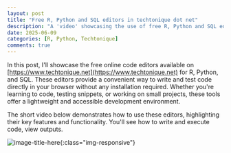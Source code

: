 ```yaml
---
layout: post
title: "Free R, Python and SQL editors in techtonique dot net"
description: "A 'video' showcasing the use of free R, Python and SQL editors in techtonique dot net"
date: 2025-06-09
categories: [R, Python, Techtonique]
comments: true
---
```


In this post, I'll showcase the free online code editors available on [https://www.techtonique.net](https://www.techtonique.net) for R, Python, and SQL. These editors provide a convenient way to write and test code directly in your browser without any installation required. Whether you're learning to code, testing snippets, or working on small projects, these tools offer a lightweight and accessible development environment.

The short video below demonstrates how to use these editors, highlighting their key features and functionality. You'll see how to write and execute code, view outputs.


![image-title-here]({{base}}/images/2025-06-09/2025-06-09-image1.gif){:class="img-responsive"}    